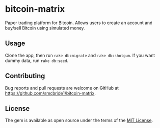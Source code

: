 # bitcoin-matrix
Paper trading platform for Bitcoin. Allows users to create an account and buy/sell Bitcoin using simulated money.

## Usage

Clone the app, then run `rake db:migrate` and `rake db:shotgun`. If you want dummy data, run `rake db:seed`.

## Contributing

Bug reports and pull requests are welcome on GitHub at https://github.com/smcbride1/bitcoin-matrix.

## License

The gem is available as open source under the terms of the [MIT License](http://opensource.org/licenses/MIT).